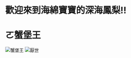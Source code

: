 # 歡迎來到海綿寶寶的深海鳳梨!!
# ㄛ蟹堡王
![蟹堡王](http://i2.hdslb.com/bfs/archive/c8072d8b7aeae67dd3e3393074690ad1335929d7.jpg)
![厭世](https://encrypted-tbn0.gstatic.com/images?q=tbn:ANd9GcQbGfsSqcjvC_tJfs-9O-ouJuRbPG1ZATIqLw&usqp=CAU)
